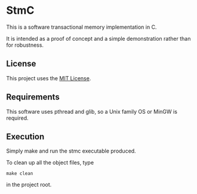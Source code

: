 # StmC

This is a software transactional memory implementation in C.

It is intended as a proof of concept and a simple demonstration rather
than for robustness.

## License

This project uses the [MIT License](LICENSE).

## Requirements

This software uses pthread and glib, so a Unix family OS or MinGW is
required.

## Execution

Simply make and run the stmc executable produced.

To clean up all the object files, type

```
make clean
```

in the project root.

